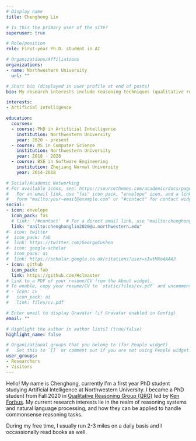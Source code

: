 ```yaml
---
# Display name
title: Chenghong Lin

# Is this the primary user of the site?
superuser: true

# Role/position
role: First-year Ph.D. student in AI

# Organizations/Affiliations
organizations:
- name: Northwestern University
  url: ""

# Short bio (displayed in user profile at end of posts)
bio: My research interests include reasoning techniques (qualitative reasoning, analogical reasoning) and natural language understanding.

interests:
- Artificial Intelligence

education:
  courses:
  - course: PhD in Artificial Intelligence
    institution: Northwestern University
    year: 2020 - present
  - course: MS in Computer Science
    institution: Northwestern University
    year: 2018 - 2020
  - course: BSE in Software Engineering
    institution: Zhejiang Normal University
    year: 2014-2018

# Social/Academic Networking
# For available icons, see: https://sourcethemes.com/academic/docs/page-builder/#icons
#   For an email link, use "fas" icon pack, "envelope" icon, and a link in the
#   form "mailto:your-email@example.com" or "#contact" for contact widget.
social:
- icon: envelope
  icon_pack: fas
  # link: '/#contact'  # For a direct email link, use "mailto:chenghonglin2020@u.northwestern.edu".
  link: "mailto:chenghonglin2020@u.northwestern.edu"
#- icon: twitter
#  icon_pack: fab
#  link: https://twitter.com/GeorgeCushen
#- icon: google-scholar
#  icon_pack: ai
#  link: https://scholar.google.co.uk/citations?user=sIwtMXoAAAAJ
- icon: github
  icon_pack: fab
  link: https://github.com/Hclmaster
# Link to a PDF of your resume/CV from the About widget.
# To enable, copy your resume/CV to `static/files/cv.pdf` and uncomment the lines below.
# - icon: cv
#   icon_pack: ai
#   link: files/cv.pdf

# Enter email to display Gravatar (if Gravatar enabled in Config)
email: ""

# Highlight the author in author lists? (true/false)
highlight_name: false

# Organizational groups that you belong to (for People widget)
#   Set this to `[]` or comment out if you are not using People widget.
user_groups:
- Researchers
- Visitors
---
```


Hello! My name is Chenghong, currently I'm a first year PhD student studying Artificial Intelligence at Northwestern University. I became a PhD student from Fall 2020 in [Qualitative Reasoning Group (QRG)](https://www.qrg.northwestern.edu/) led by [Ken Forbus](https://users.cs.northwestern.edu/~forbus/). My current research interests lie in the realm of reasoning systems and natural language processing, and how they can be applied to handle commonsense reasoning tasks.

During my free time, I usually run 2-3 miles on a daily basis and I occassionally read books as well.
